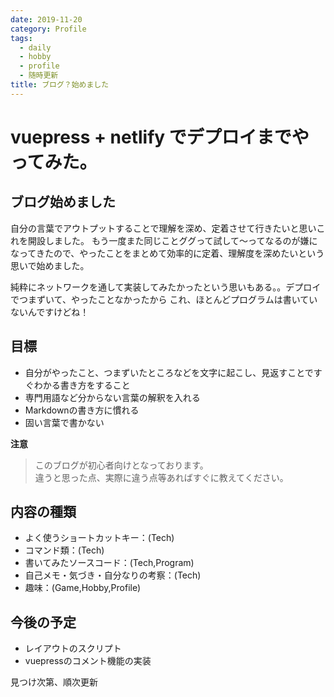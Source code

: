 ```yaml
---
date: 2019-11-20
category: Profile
tags:
  - daily
  - hobby
  - profile
  - 随時更新
title: ブログ？始めました
---
```

# vuepress + netlify でデプロイまでやってみた。

## ブログ始めました  

自分の言葉でアウトプットすることで理解を深め、定着させて行きたいと思いこれを開設しました。
もう一度また同じことググって試して～ってなるのが嫌になってきたので、やったことをまとめて効率的に定着、理解度を深めたいという思いで始めました。

純粋にネットワークを通して実装してみたかったという思いもある。。デプロイでつまずいて、やったことなかったから
これ、ほとんどプログラムは書いていないんですけどね！

## 目標

* 自分がやったこと、つまずいたところなどを文字に起こし、見返すことですぐわかる書き方をすること
* 専門用語など分からない言葉の解釈を入れる
* Markdownの書き方に慣れる
* 固い言葉で書かない

**注意**

> このブログが初心者向けとなっております。  
> 違うと思った点、実際に違う点等あればすぐに教えてください。

## 内容の種類

* よく使うショートカットキー：(Tech)
* コマンド類：(Tech)
* 書いてみたソースコード：(Tech,Program)
* 自己メモ・気づき・自分なりの考察：(Tech)
* 趣味：(Game,Hobby,Profile)

## 今後の予定

* レイアウトのスクリプト
* vuepressのコメント機能の実装

見つけ次第、順次更新

